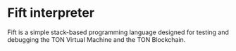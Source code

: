 Fift interpreter
================

Fift is a simple stack-based programming language designed for testing and
debugging the TON Virtual Machine and the TON Blockchain.
